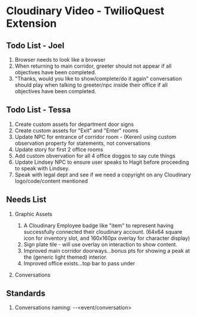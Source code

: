 # Cloudinary Video - TwilioQuest Extension

## Todo List - Joel
1. Browser needs to look like a browser
1. When returning to main corridor, greeter should not appear if all objectives have been completed.
1. "Thanks, would you like to show/complete/do it again" conversation should play when talking to greeter/npc inside their office if all objectives have been completed.

## Todo List - Tessa
1. Create custom assets for department door signs
1. Create custom assets for "Exit" and "Enter" rooms
1. Update NPC for entrance of corridor room - (Keren) using custom observation property for statements, not conversations
1. Update story for first 2 office rooms
1. Add custom obvervation for all 4 office doggos to say cute things
1. Update Lindsey NPC to ensure user speaks to Hagit before proceeding to speak with Lindsey.
1. Speak with legal dept and see if we need a copyright on any Cloudinary logo/code/content mentioned

## Needs List
1. Graphic Assets
    1. A Cloudinary Employee badge like "item" to represent having successfully connected their cloudinary account. (64x64 square icon for inventory slot, and 160x160px overlay for character display)
    1. Sign plate tile - will use overlay on interaction to show content. 
    1. Improved main corridor doorways...bonus pts for showing a peak at the (generic light themed) interior.
    1. Improved office exists...top bar to pass under
    
1. Conversations

## Standards
1. Conversations naming: <mission>-<actor>-<event/conversation>
